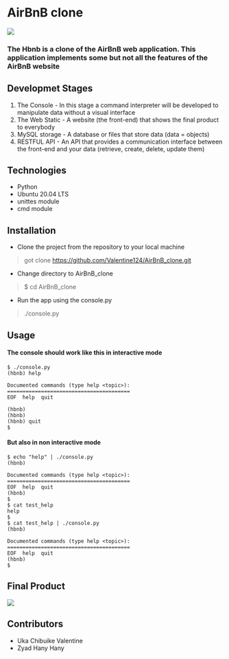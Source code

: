 # AirBnB clone

<img src="https://s3.amazonaws.com/alx-intranet.hbtn.io/uploads/medias/2018/6/65f4a1dd9c51265f49d0.png?X-Amz-Algorithm=AWS4-HMAC-SHA256&X-Amz-Credential=AKIARDDGGGOUSBVO6H7D%2F20231205%2Fus-east-1%2Fs3%2Faws4_request&X-Amz-Date=20231205T214926Z&X-Amz-Expires=86400&X-Amz-SignedHeaders=host&X-Amz-Signature=ba160e98823fec848676dafe0f4d81f400aac3c0a6b9087fc022def26c73befb">

### The Hbnb is a clone of the AirBnB web application. This application implements some but not all the features of the AirBnB website

## Developmet Stages
1. The Console
        - In this stage a command interpreter will be developed to manipulate data without a visual interface
2. The Web Static
        - A website (the front-end) that shows the final product to everybody
3. MySQL storage
        - A database or files that store data (data = objects)
4. RESTFUL API
        - An API that provides a communication interface between the front-end and your data (retrieve, create, delete, update them)

## Technologies
- Python
- Ubuntu 20.04 LTS
- unittes module
- cmd module

## Installation
- Clone the project from the repository to your local machine
> got clone https://github.com/Valentine124/AirBnB_clone.git
- Change directory to AirBnB_clone
> $ cd AirBnB_clone
- Run the app using the console.py
> ./console.py

## Usage
#### The console should work like this in interactive mode
```
$ ./console.py
(hbnb) help

Documented commands (type help <topic>):
========================================
EOF  help  quit

(hbnb)
(hbnb)
(hbnb) quit
$
```
#### But also in non interactive mode
```
$ echo "help" | ./console.py
(hbnb)

Documented commands (type help <topic>):
========================================
EOF  help  quit
(hbnb)
$
$ cat test_help
help
$
$ cat test_help | ./console.py
(hbnb)

Documented commands (type help <topic>):
========================================
EOF  help  quit
(hbnb)
$
```

## Final Product
<img src="https://s3.amazonaws.com/alx-intranet.hbtn.io/uploads/medias/2020/9/fe2e3e7701dec72ce612472dab9bb55fe0e9f6d4.png?X-Amz-Algorithm=AWS4-HMAC-SHA256&X-Amz-Credential=AKIARDDGGGOUSBVO6H7D%2F20231206%2Fus-east-1%2Fs3%2Faws4_request&X-Amz-Date=20231206T052759Z&X-Amz-Expires=86400&X-Amz-SignedHeaders=host&X-Amz-Signature=fbacb526792473e1e3e883e91997b857d9467acb7a1196a92b58980464b63adc">

## Contributors
- Uka Chibuike Valentine
- Zyad Hany Hany
